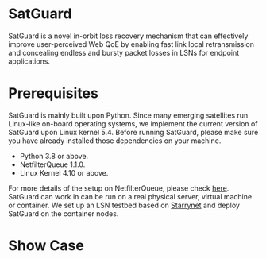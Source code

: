 # SatGuard
SatGuard is a novel in-orbit loss recovery mechanism that can effectively improve user-perceived Web QoE by enabling fast link local retransmission and concealing endless and bursty packet losses in LSNs for endpoint applications.
# Prerequisites
SatGuard is mainly built upon Python. Since many emerging satellites run Linux-like on-board operating systems, we implement the current version of SatGuard upon Linux kernel 5.4. Before running SatGuard, please make sure you have already installed those dependencies on your machine.
- Python 3.8 or above.
- NetfilterQueue 1.1.0.
- Linux Kernel 4.10 or above.

For more details of the setup on NetfilterQueue, please check [here](https://github.com/oremanj/python-netfilterqueue).
SatGuard can work in can be run on a real physical server, virtual machine or container. We set up an LSN testbed based on [Starrynet](https://github.com/SpaceNetLab/StarryNet) and deploy SatGuard on the container nodes.

# Show Case
